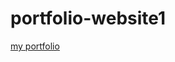 # portfolio-website1

[my portfolio](https://dominicmcgrath46.github.io/portfolio-website/index.html)
